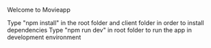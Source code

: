 Welcome to Movieapp

Type "npm install" in the root folder and client folder in order to install dependencies
Type "npm run dev" in root folder to run the app in development environment